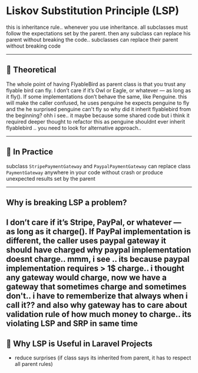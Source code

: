 # Liskov Substitution Principle (LSP)

this is inheritance rule.. whenever you use inheritance. all subclasses must follow the expectations set by the parent. then any subclass can replace his parent without breaking the code.. subclasses can replace their parent without breaking code


---

## 🔧 Theoretical
The whole point of having FlyableBird as parent class is that you trust any flyable bird can fly. I don’t care if it’s Owl or Eagle, or whatever — as long as it fly(). If some implementations don’t behave the same, like Penguine. this will make the caller confused, he uses penguine he expects penguine to fly and the he surprised penguine can't fly so why did it inherit flyablebird from the beginning? ohh i see.. it maybe because some shared code but i think it required deeper thought to refactor this as penguine shouldnt ever inherit flyablebird .. you need to look for alternative approach..

---

## 🔧 In Practice
subclass `StripePaymentGateway` and `PaypalPaymentGateway` can replace class `PaymentGateway` anywhere in your code without crash or produce unexpected results set by the parent

---

## Why is breaking LSP a problem?
I don’t care if it’s Stripe, PayPal, or whatever — as long as it charge(). If PayPal implementation is different, the caller uses paypal gateway it should have charged why paypal implementation doesnt charge.. mmm, i see .. its because paypal implementation requires > 1$ charge.. i thought any gateway would charge, now we have a gateway that sometimes charge and sometimes don't.. i have to rememberize that always when i call it?? and also why gateway has to care about validation rule of how much money to charge.. its violating LSP and SRP in same time
---

## 🎯 Why LSP is Useful in Laravel Projects
- reduce surprises (if class says its inherited from parent, it has to respect all parent rules)